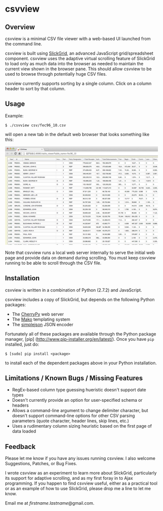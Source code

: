 # csvview

## Overview

csvview is a minimal CSV file viewer with a web-based UI launched from the command line.

csvview is built using 
[SlickGrid](http://github.com/mleibman/slickgrid), an advanced JavaScript grid/spreadsheet component.  csvview uses the adaptive virtual scrolling feature of SlickGrid to load only as much data into the browser as needed to maintain the current view shown in the browser pane.  This should allow csvview to be used to browse through potentially huge CSV files.

csvview currently supports sorting by a single column.  Click on a column header to sort by that column.


## Usage

Example:

    $ ./csvview csv/fec96_10.csv

will open a new tab in the default web browser that looks something like this:

![CSV file with campaign contribution data from the Federal Electoral Comission](screenshots/fec-data.png "csvview screenshot")

Note that csvview runs a local web server internally to serve the initial web page and provide data on demand during scrolling.  You must keep csvview running to be able to scroll through the CSV file.

## Installation

csvview is written in a combination of Python (2.7.2) and JavaScript.

csvview includes a copy of SlickGrid, but depends on the following Python packages:

 - The [CherryPy]( http://www.cherrypy.org ) web server
 - The [Mako]( http://www.makotemplates.org/ ) templating system
 - The [simplejson]( https://pypi.python.org/pypi/simplejson/ ) JSON encoder

Fortunately all of these packages are available through the Python package manager, [pip] (http://www.pip-installer.org/en/latest/).  Once you have `pip` installed, just do:

    $ [sudo] pip install <package>

to install each of the dependent packages above in your Python installation. 

## Limitations / Known Bugs / Missing Features

- RegEx-based column type guessing hueristic doesn't support date types
- Doesn't currently provide an option for user-specified schema or headers
- Allows a command-line argument to change delimiter character, but doesn't support command-line options for other CSV parsing parameters (quote character, header lines, skip lines, etc.)
- Uses a rudimentary column sizing heuristic based on the first page of data loaded

## Feedback

Please let me know if you have any issues running csvview.  I also welcome Suggestions, Patches, or Bug Fixes.

I wrote csvview as an experiment to learn more about SlickGrid, particularly its support for adaptive scrolling, and as my first foray in to Ajax programming.  If you happen to find csvview useful, either as a practical tool or as an example of how to use SlickGrid, please drop me a line to let me know.

Email me at *firstname*.*lastname*@gmail.com.